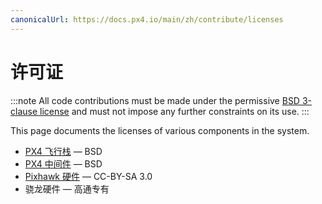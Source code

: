 ```yaml
---
canonicalUrl: https://docs.px4.io/main/zh/contribute/licenses
---
```


# 许可证

:::note
All code contributions must be made under the permissive [BSD 3-clause license](https://opensource.org/licenses/BSD-3-Clause) and must not impose any further constraints on its use.
:::

This page documents the licenses of various components in the system.

* [PX4 飞行栈](https://github.com/PX4/Firmware) &mdash; BSD
* [PX4 中间件](https://github.com/PX4/Firmware) &mdash; BSD
* [Pixhawk 硬件](https://github.com/PX4/Hardware) &mdash; CC-BY-SA 3.0
* 骁龙硬件 &mdash; 高通专有
  